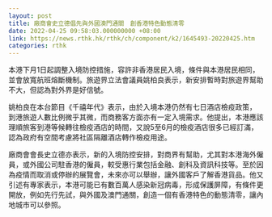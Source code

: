 ```yaml
---
layout: post
title: 廠商會史立德倡先與外國澳門通關　創香港特色動態清零
date: 2022-04-25 09:58:03.000000000 +08:00
link: https://news.rthk.hk/rthk/ch/component/k2/1645493-20220425.htm
categories: rthk
---
```


本港下月1日起調整入境防控措施，容許非香港居民入境，條件與本港居民相同，並會放寬航班熔斷機制。旅遊界立法會議員姚柏良表示，新安排暫時對旅遊界幫助不大，但認為對外界是好信號。

姚柏良在本台節目《千禧年代》表示，由於入境本港仍然有七日酒店檢疫政策， 到港旅遊人數比例微乎其微，而商務客方面亦有一定入境需求。他提出，本港應該理順旅客到港等候轉往檢疫酒店的時間，又說5至6月的檢疫酒店很多已經訂滿，認為政府有空間考慮將社區隔離酒店轉作檢疫用途。

廠商會會長史立德亦表示，新的入境防控安排，對商界有幫助，尤其對本港海外僱員，或外國公司駐香港的僱員，較受惠行業包括金融、創科及資訊科技等。至於因為疫情而取消或停辦的展覽會，未來亦可以舉辦，讓外國客戶了解香港貨品。他又引述有專家表示，本港可能已有數百萬人感染新冠病毒，形成保護屏障，有條件更開放，例如先行先試，與外國及澳門通關，創造一個有香港特色的動態清零，讓內地城巿可以參照。
